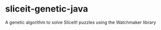 sliceit-genetic-java
====================

A genetic algorithm to solve SliceIt! puzzles using the Watchmaker library